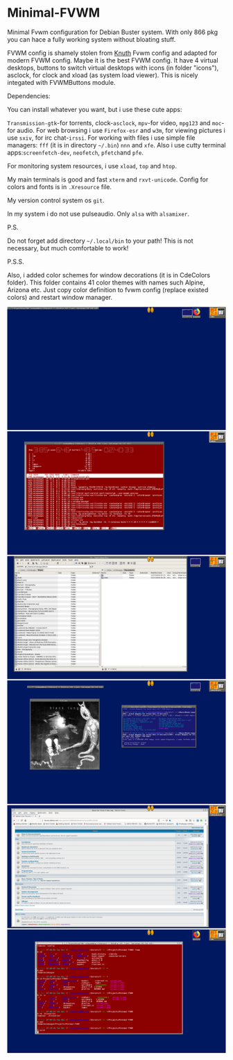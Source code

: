 # Minimal-FVWM
Minimal Fvwm configuration for Debian Buster system. With only 866 pkg you can hace a fully working system without bloating stuff. 

FVWM config is shamely stolen from [Knuth](https://www-cs-faculty.stanford.edu/~knuth/programs/.fvwm2rc) Fvwm config and adapted for modern FVWM config. Maybe it is the best FVWM config. It have 4 virtual desktops, buttons to switch virtual desktops with icons (in folder "icons"), asclock, for clock and xload (as system load viewer). This is nicely integated with FVWMButtons module. 

Dependencies:

You can install whatever you want, but i use these cute apps:

`Transmission-gtk`-for torrents, clock-`asclock`, `mpv`-for video, `mpg123` and `moc`-for audio. For web browsing i use `Firefox-esr` and `w3m`, for viewing pictures i use `sxiv`, for irc chat-`irssi`. For working with files i use simple file managers: `fff` (it is in directory `~/.bin`) `nnn` and `xfe`. Also i use cutty terminal apps:`screenfetch-dev`, `neofetch`, `pfetch`and `pfe`.

For monitoring system resources, i use `xload`, `top` and `htop`. 

My main terminals is good and fast `xterm` and `rxvt-unicode`. Config for colors and fonts is in `.Xresource` file.

My version control system os `git`.

In my system i do not use pulseaudio. Only `alsa` with `alsamixer`.

P.S.

Do not forget add directory `~/.local/bin` to your path! This is not necessary, but much comfortable to work!

P.S.S.

Also, i added color schemes for window decorations (it is in CdeColors folder). This folder contains 41 color themes with names such Alpine, Arizona etc. Just copy color definition to fvwm config (replace existed colors) and restart window manager.

![Screenshot](screen.png?raw=true "Clear")
![Screenshot](screen_1.png?raw=true "Notification")
![Screenshot](screen_2.png?raw=true "Bussy")
![Screenshot](screen_3.png?raw=true "Bussy")
![Screenshot](screen_4.png?raw=true "Bussy")
![Screenshot](screen_5.png?raw=true "Bussy")




